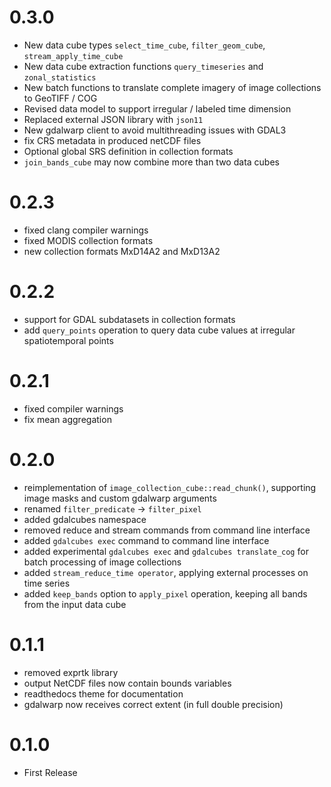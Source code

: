 
# 0.3.0

* New data cube types `select_time_cube`, `filter_geom_cube`, `stream_apply_time_cube`
* New data cube extraction functions `query_timeseries` and `zonal_statistics`
* New batch functions to translate complete imagery of image collections to GeoTIFF / COG 
* Revised data model to support irregular / labeled time dimension
* Replaced external JSON library with `json11`
* New gdalwarp client to avoid multithreading issues with GDAL3
* fix CRS metadata in produced netCDF files
* Optional global SRS definition in collection formats
* `join_bands_cube` may now combine more than two data cubes

# 0.2.3

* fixed clang compiler warnings
* fixed MODIS collection formats
* new collection formats MxD14A2 and MxD13A2


# 0.2.2

* support for GDAL subdatasets in collection formats
* add `query_points` operation to query data cube values at irregular spatiotemporal points


# 0.2.1

* fixed compiler warnings
* fix mean aggregation


# 0.2.0

* reimplementation of `image_collection_cube::read_chunk()`, supporting image masks and custom gdalwarp arguments
* renamed `filter_predicate` -> `filter_pixel`
* added gdalcubes namespace
* removed reduce and stream commands from command line interface
* added `gdalcubes exec` command to command line interface
* added experimental `gdalcubes exec` and `gdalcubes translate_cog` for batch processing of image collections
* added `stream_reduce_time operator`, applying external processes on time series
* added `keep_bands` option to `apply_pixel` operation, keeping all bands from the input data cube


# 0.1.1

* removed exprtk library
* output NetCDF files now contain bounds variables
* readthedocs theme for documentation
* gdalwarp now receives correct extent (in full double precision)

# 0.1.0

* First Release